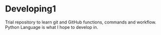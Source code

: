 # Developing1
Trial repository to learn git and GitHub functions, commands and workflow. Python Language is what I hope to develop in.
